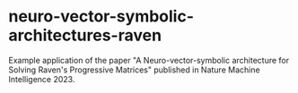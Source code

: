# neuro-vector-symbolic-architectures-raven
Example application of the paper "A Neuro-vector-symbolic architecture for Solving Raven's Progressive Matrices" published in Nature Machine Intelligence 2023.
